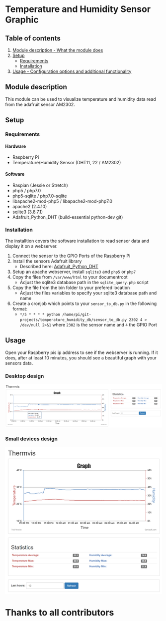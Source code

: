 # Temperature and Humidity Sensor Graphic

## Table of contents

1. [Module description - What the module does](#module-description)
2. [Setup](#setup)
    * [Requirements](#requirements)
    * [Installation](#Installation)
3. [Usage - Configuration options and additional functionality](#usage)

## Module description

This module can be used to visualize temperature and humidity data read from the adafruit sensor AM2302.

## Setup

### Requirements
#### Hardware
* Raspberry Pi
* Temperature/Humidity Sensor (DHT11, 22 / AM2302)

#### Software
* Raspian (Jessie or Stretch)
* php5 / php7.0
* php5-sqlite / php7.0-sqlite
* libapache2-mod-php5 / libapache2-mod-php7.0
* apache2 (2.4.10)
* sqlite3 (3.8.7.1)
* Adafruit_Python_DHT (build-essential python-dev git)

### Installation
The installtion covers the software installation to read sensor data and display it on a webserver.
1. Connect the sensor to the GPIO Ports of the Raspberry Pi
2. Install the sensors Adafruit library
    * Described here: [Adafruit_Python_DHT](https://github.com/adafruit/Adafruit_Python_DHT)
3. Setup an apache webserver, install `sqlite3` and `php5` or `php7`
4. Copy the files from `/var/www/html` to your documentroot
    * Adjust the sqlite3 database path in the `sqlite_query.php` script
5. Copy the file from the bin folder to your prefered location
    * Adjust the files variables to specify your sqlite3 database path and name
6. Create a cronjob which points to your `sensor_to_db.py` in the following format:
    * `*/5 * * * * python /home/pi/git-projects/temperature_humidity_db/sensor_to_db.py 2302 4 > /dev/null 2>&1` where `2302` is the sensor name and `4` the GPIO Port

## Usage

Open your Raspberry pis ip address to see if the webserver is running. If it does, after at least 10 minutes, you should see a beautiful graph with your sensors data.

### Desktop design
![Desktop design](examples/thermvis_desktop_example.PNG)

### Small devices design
![Small device design](examples/thermvis_small_device_example.PNG)

# Thanks to all contributors
